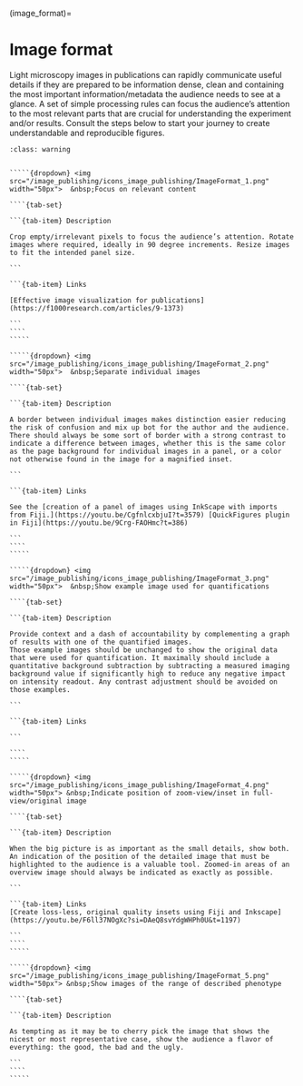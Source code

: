 (image_format)=
# Image format

Light microscopy images in publications can rapidly communicate useful details if they are prepared to be information dense, clean and containing the most important information/metadata the audience needs to see at a glance. A set of simple processing rules can focus the audience’s attention to the most relevant parts that are crucial for understanding the experiment and/or results. Consult the steps below to start your journey to create understandable and reproducible figures. 

``````{admonition} Minimal
:class: warning


`````{dropdown} <img src="/image_publishing/icons_image_publishing/ImageFormat_1.png" width="50px">  &nbsp;Focus on relevant content

````{tab-set}

```{tab-item} Description

Crop empty/irrelevant pixels to focus the audience’s attention. Rotate images where required, ideally in 90 degree increments. Resize images to fit the intended panel size.

```

```{tab-item} Links

[Effective image visualization for publications](https://f1000research.com/articles/9-1373)

```
````
`````

`````{dropdown} <img src="/image_publishing/icons_image_publishing/ImageFormat_2.png" width="50px">  &nbsp;Separate individual images

````{tab-set}

```{tab-item} Description

A border between individual images makes distinction easier reducing the risk of confusion and mix up bot for the author and the audience. There should always be some sort of border with a strong contrast to indicate a difference between images, whether this is the same color as the page background for individual images in a panel, or a color not otherwise found in the image for a magnified inset.

```

```{tab-item} Links

See the [creation of a panel of images using InkScape with imports from Fiji.](https://youtu.be/CgfnlcxbjuI?t=3579) [QuickFigures plugin in Fiji](https://youtu.be/9Crg-FAOHmc?t=386)

```
````
`````

`````{dropdown} <img src="/image_publishing/icons_image_publishing/ImageFormat_3.png" width="50px">  &nbsp;Show example image used for quantifications

````{tab-set}

```{tab-item} Description

Provide context and a dash of accountability by complementing a graph of results with one of the quantified images.
Those example images should be unchanged to show the original data that were used for quantification. It maximally should include a quantitative background subtraction by subtracting a measured imaging background value if significantly high to reduce any negative impact on intensity readout. Any contrast adjustment should be avoided on those examples.

```

```{tab-item} Links

```

````
`````

`````{dropdown} <img src="/image_publishing/icons_image_publishing/ImageFormat_4.png" width="50px"> &nbsp;Indicate position of zoom-view/inset in full-view/original image

````{tab-set}

```{tab-item} Description

When the big picture is as important as the small details, show both. An indication of the position of the detailed image that must be highlighted to the audience is a valuable tool. Zoomed-in areas of an overview image should always be indicated as exactly as possible.

```

```{tab-item} Links
[Create loss-less, original quality insets using Fiji and Inkscape](https://youtu.be/F6ll37NOgXc?si=DAeQ8svYdgWHPh0U&t=1197)

```
````
`````

`````{dropdown} <img src="/image_publishing/icons_image_publishing/ImageFormat_5.png" width="50px"> &nbsp;Show images of the range of described phenotype

````{tab-set}

```{tab-item} Description

As tempting as it may be to cherry pick the image that shows the nicest or most representative case, show the audience a flavor of everything: the good, the bad and the ugly.

```
````
`````

``````

<!--Notes which will not be shown on the actual page-->
